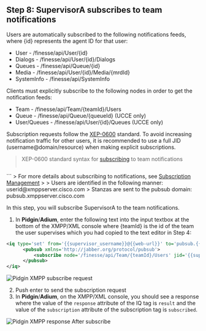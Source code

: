 ## Step 8: SupervisorA subscribes to team notifications

Users are automatically subscribed to the following notifications feeds, where {id} represents the agent ID for that user:
* User - /finesse/api/User/{id}
* Dialogs - /finesse/api/User/{id}/Dialogs
* Queues - /finesse/api/Queue/{id}
* Media - /finesse/api/User/{id}/Media/{mrdId}
* SystemInfo - /finesse/api/SystemInfo

Clients must explicitly subscribe to the following nodes in order to get the notification feeds:
* Team - /finesse/api/Team/{teamId}/Users
* Queue - /finesse/api/Queue/{queueId} (UCCE only)
* User/Queues - /finesse/api/User/{id}/Queues (UCCE only)

Subscription requests follow the <a href="http://www.xmpp.org/extensions/xep-0060.html" target="_blank">XEP-0600</a> standard. To avoid increasing notification traffic for other users, it is recommended to use a full JID (username@domain/resource) when making explicit subscriptions.

> XEP-0600 standard syntax for <a href="http://www.xmpp.org/extensions/xep-0060.html#subscriber-subscribe-request" target="_blank">subscribing</a> to team notifications
> ```xml
<iq type='set' from='{id}@<Finesse_FQDN>' to='pubsub.<Finesse_FQDN>' id='sub1'>
   <pubsub xmlns='http://jabber.org/protocol/pubsub'>
      <subscribe node='/finesse/api/Team/{teamId}/Users' jid='{id}@<Finesse_FQDN>'/>
   </pubsub>
</iq>
```
> For more details about subscribing to notifications, see <a href="https://developer.cisco.com/media/finesseDevGuide4.1/cfin_r_subscription-management-115.html" target="_blank">Subscription Management</a>
>
> Users are identified in the following manner: userid@xmppserver.cisco.com
> Stanzas are sent to the pubsub domain: pubsub.xmppserver.cisco.com

In this step, you will subscribe SupervisorA to the team notifications.

1. In **Pidgin**/**Adium**, enter the following text into the input textbox at the bottom of the XMPP/XML console where {teamId} is the id of the team the user supervises which you had copied to the text editor in Step 4</a>:
```xml
<iq type='set' from='{{supervisor_username}}@{{web-url}}' to='pubsub.{{web-url}}' id='sub1'>
      <pubsub xmlns='http://jabber.org/protocol/pubsub'>
          <subscribe node='/finesse/api/Team/{teamId}/Users' jid='{{supervisor_username}}@{{web-url}}'/>
      </pubsub>
</iq>
```

 ![Pidgin XMPP subscribe request](/posts/files/finesse-basic-supervisor-rest-apis-with-xmpp-events/assets/images/supervisor-a-XMPP-subscribe.jpg)

2. Push enter to send the subscription request
3. In **Pidgin**/**Adium**, on the XMPP/XML console, you should see a response where the value of the ``response`` attribute of the IQ tag is ``result`` and the value of the ``subscription`` attribute of the subscription tag is ``subscribed``.

 ![Pidgin XMPP response After subscribe](/posts/files/finesse-basic-supervisor-rest-apis-with-xmpp-events/assets/images/supervisor-a-XMPP-subscribe-confirmation.jpg)